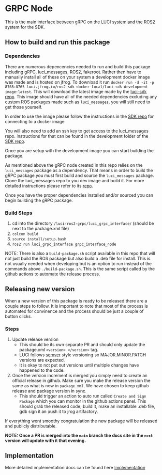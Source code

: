 # GRPC Node #
This is the main interface between gRPC on the LUCI system and the ROS2 system for the SDK.

## How to build and run this package ##

### Dependencies ###
There are numerous depencencies needed to run and build this package including gRPC, luci_messages, ROS2, fakeroot. Rather then have to manually install all of these on your system a development docker image was made and is hosted on jfrog. To download it run `docker run -d -it -p 8765:8765 luci.jfrog.io/ros2-sdk-docker-local/luci-sdk-development-image:latest`. This will download the latest image made by the [luci-sdk repo](https://github.com/lucimobility/luci-ros2-sdk). This image should have all of the needed dependencies excluding any custom ROS packages made such as `luci_messages`, you will still need to get those yourself. 

In order to use the image please follow the instructions in the [SDK repo](https://github.com/lucimobility/luci-ros2-sdk/blob/main/docs/1_Getting-Started/2_docker.md) for connecting to a docker image 


You will also need to add an ssh key to get access to the luci_messages repo. Instructions for that can be found in the development folder of the [SDK repo](https://github.com/lucimobility/luci-ros2-sdk).

Once you are setup with the development image you can start building the package.

As mentioned above the gRPC node created in this repo relies on the `luci_messages` package as a dependency. That means in order to build the gRPC package you must first build and source the `luci_messages` package. Clone the luci_messages repo to you dev image and build it. For more detailed instructions please refer to its [repo](https://github.com/lucimobility/luci-ros2-msgs).

Once you have the proper dependencies installed and/or sourced you can begin building the gRPC package. 

### Build Steps ###
1. cd into the directory `/luci-ros2-grpc/luci_grpc_interface/` (should be next to the package.xml file)
2. `colcon build`
3. `source install/setup.bash`
4. `ros2 run luci_grpc_interface grpc_interface_node`

NOTE: There is also a `build-package.sh` script available in this repo that will not just build the ROS package but also build a .deb file for install. This is not usually needed when developing but is an option to run instead of the commands above `./build-package.sh`. This is the same script called by the github actions to automate the release process. 

## Releasing new version ##
When a new version of this package is ready to be released there are a couple steps to follow. It is important to note that most of the process is automated for convinence and the process should be just a couple of button clicks. 

### Steps ### 
1. Update release version
    - This should be its own separate PR and should only update the package.xml `<version> </version>` tag. 
    - LUCI follows [semver](https://semver.org/) style versioning so MAJOR.MINOR.PATCH versions are expected.
    - It is okay to not put out versions until multiple changes have happened to the code. 
2. Once the version increment is merged you simply need to create an official release in github. Make sure you make the release version the same as what is now in `package.xml`. We have chosen to keep github release and package version in sync.
    - This should trigger an action to auto run called `Create and Sign Package` which you can monitor in the github actions panel. This should grab the released code, build it, make an installable .deb file, gdb sign it an push it to jrog artifactory. 

If everything went smoothy congratulation the new package will be released and publicly distributable. 


<b>NOTE: Once a PR is merged into the `main` branch the docs site in the `next` version will update with it that evening.</b>


## Implementation ## 
More detailed implementation docs can be found here [Implementation](docs/grpc_package.md)



